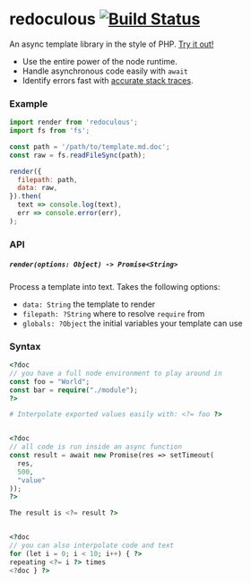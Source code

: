 # redoculous [![Build Status](https://travis-ci.org/nickclaw/redoculous.svg?branch=master)](https://travis-ci.org/nickclaw/redoculous)

An async template library in the style of PHP. [Try it out!](https://npm.runkit.com/redoculous)
 - Use the entire power of the node runtime.
 - Handle asynchronous code easily with `await`
 - Identify errors fast with [accurate stack traces](/test/blame.test.js).

### Example

```js
import render from 'redoculous';
import fs from 'fs';

const path = '/path/to/template.md.doc';
const raw = fs.readFileSync(path);

render({
  filepath: path,
  data: raw,
}).then(
  text => console.log(text),
  err => console.error(err),
);
```

### API

##### `render(options: Object) -> Promise<String>`
Process a template into text. Takes the following options:
 - `data: String` the template to render
 - `filepath: ?String` where to resolve `require` from
 - `globals: ?Object` the initial variables your template can use

### Syntax

```php
<?doc
// you have a full node environment to play around in
const foo = "World";
const bar = require("./module");
?>

# Interpolate exported values easily with: <?= foo ?>


<?doc
// all code is run inside an async function
const result = await new Promise(res => setTimeout(
  res,
  500,
  "value"
));
?>

The result is <?= result ?>


<?doc
// you can also interpolate code and text
for (let i = 0; i < 10; i++) { ?>
repeating <?= i ?> times
<?doc } ?>

```
